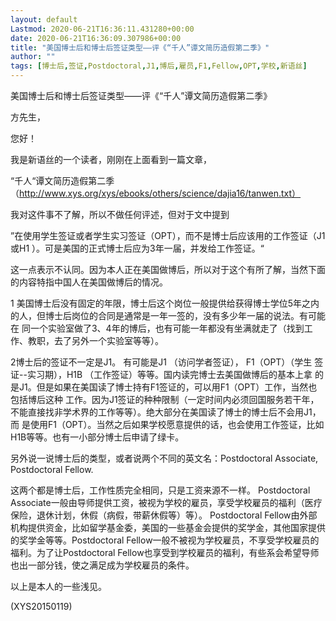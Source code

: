 ```yaml
---
layout: default
Lastmod: 2020-06-21T16:36:11.431280+00:00
date: 2020-06-21T16:36:09.307986+00:00
title: "美国博士后和博士后签证类型——评《“千人”谭文简历造假第二季》"
author: ""
tags: [博士后,签证,Postdoctoral,J1,博后,雇员,F1,Fellow,OPT,学校,新语丝]
---
```


美国博士后和博士后签证类型——评《“千人”谭文简历造假第二季》

方先生，

您好！

我是新语丝的一个读者，刚刚在上面看到一篇文章，

“千人“谭文简历造假第二季 （http://www.xys.org/xys/ebooks/others/science/dajia16/tanwen.txt）

我对这件事不了解，所以不做任何评述，但对于文中提到

”在使用学生签证或者学生实习签证（OPT），而不是博士后应该用的工作签证（J1 或H1 ）。可是美国的正式博士后应为3年一届，并发给工作签证。“

这一点表示不认同。因为本人正在美国做博后，所以对于这个有所了解，当然下面 的内容特指中国人在美国做博后的情况。

1 美国博士后没有固定的年限，博士后这个岗位一般提供给获得博士学位5年之内 的人，但博士后岗位的合同是通常是一年一签的，没有多少年一届的说法。有可能 在 同一个实验室做了3、4年的博后，也有可能一年都没有坐满就走了（找到工 作、教职，去了另外一个实验室等等）。

2博士后的签证不一定是J1。 有可能是J1 （访问学者签证）， F1（OPT）（学生 签证--实习期），H1B （工作签证）等等。国内读完博士去美国做博后的基本上拿 的是J1。但是如果在美国读了博士持有F1签证的，可以用F1（OPT）工作，当然也 包括博后这种 工作。因为J1签证的种种限制（一定时间内必须回国服务若干年， 不能直接找非学术界的工作等等）。绝大部分在美国读了博士的博士后不会用J1， 而 是使用F1（OPT）。当然之后如果学校愿意提供的话，也会使用工作签证，比如 H1B等等。也有一小部分博士后申请了绿卡。

另外说一说博士后的类型，或者说两个不同的英文名：Postdoctoral Associate, Postdoctoral Fellow.

这两个都是博士后，工作性质完全相同，只是工资来源不一样。 Postdoctoral Associate一般由导师提供工资，被视为学校的雇员，享受学校雇员的福利（医疗 保险，退休计划，休假（病假，带薪休假等）等）。 Postdoctoral Fellow由外部 机构提供资金，比如留学基金委，美国的一些基金会提供的奖学金，其他国家提供 的奖学金等等。Postdoctoral Fellow一般不被视为学校雇员，不享受学校雇员的 福利。为了让Postdoctoral Fellow也享受到学校雇员的福利，有些系会希望导师 也出一部分钱，使之满足成为学校雇员的条件。

以上是本人的一些浅见。

(XYS20150119)

